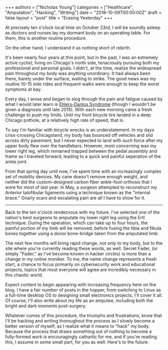 +++
authors = ["Nicholas Young"]
categories = ["Healthcare", "Amputation", "Hacking", "Writing"]
date = "2018-10-09T00:00:00Z"
draft = false
layout = "post"
title = "Erasing Yesterday"
+++

At precisely ten o'clock local time on October 23rd, I will be soundly asleep as
doctors and nurses lay my dormant body on an operating table. For them, this is
another routine procedure.

On the other hand, I understand it as nothing short of rebirth.

It's been nearly four years at this point, but in the past, I was an extremely
active cyclist; living on Chicago's north side, tenaciously pursuing both my
professional and personal goals. I didn't, at the time, realize the widespread
pain throughout my body was anything unordinary. It had always been there,
barely under the surface, waiting to strike. The good news was my routine
10-15 mile rides and frequent walks were enough to keep the worst symptoms at
bay.

Every day, I arose and began to slog through the pain and fatigue caused by
what I would later learn is [Ehlers-Danlos
Syndrome](/blog/category/ehlers-danlos-syndrome/) (though I wouldn't be
given a diagnosis until late 2015). With each new morning came a fresh
challenge to push my limits. Until my front bicycle tire landed in a deep
Chicago pothole, at a relatively high rate of speed, that is.

To say I'm familiar with bicycle wrecks is an understatement. In my days
criss-crossing Chicagoland, my body has bounced off vehicles and slid across
dirty pavement, but I never expected to land with such force after my upper
body flew over the handlebars. However, most concerning was my lower right leg,
which remained trapped between the pedal assembly and frame as I traveled
forward; leading to a quick and painful seperation of the ankle joint.

From that spring day until now, I've spent time with an increasingly complex set
of mobility devices. My cane doesn't remove enough weight, and neither did the
custom-designed carbon fiber ankle-foot-orthosis that I wore for most of last
year. In May, a surgeon attempted to reconstruct my Anterior talofibular
ligaments using a technique known as the "internal brace." Gnarly scars and
escalating pain are all I have to show for it.

---

Back to the ten o'clock rendezvous with my future. I've selected one of the
nation's best surgeons to amputate my lower right leg using the Ertl technique.
During the operation, which can take up to four hours, the painful portion of my
limb will be removed, before fusing the tibia and fibula bones together using a
donor bone-bridge taken from the amputated limb.

The next few months will bring rapid change, not only to my body, but to the
site where you're currently reading these words, as well. Secret Fader, (or
simply "Fader," as I've become known in hacker circles) is more than a change in
my online moniker. To me, the name change represents a fresh start, a chance to
focus primarily on cybersecurity work and educational projects, topics that most
everyone will agree are incredibly necessary in this chaotic world.

Expect content to begin appearing with increasing frequency here on the blog. I
have a fair number of posts in the hopper, from switching to Linux as a
full-time desktop OS to designing small electronics projects, I'll cover it all.
Of course, I'll also write about my life as an amputee, including both the
bright and dark moments post-surgery.

Whatever comes of this procedure, the triumphs and frustrations, know that I'll
be hacking and writing thoroughout the process as I slowly become a better
version of myself; as I realize what it means to "hack" my body. Because the
process that draws something out of nothing to become a fully-formed work is
encouragingly cathartic for me, and if you're reading this, I assume in some
small part, for you as well. Here's to the future.
